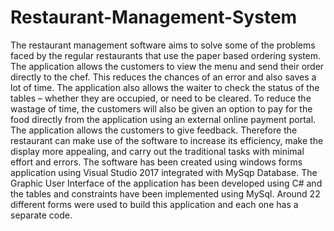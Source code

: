# Restaurant-Management-System
The restaurant management software aims to solve some of the problems faced by the regular restaurants that use the paper based ordering system. The application allows the customers to view the menu and send their order directly to the chef. This reduces the chances of an error and also saves a lot of time. The application also allows the waiter to check the status of the tables – whether they are occupied, or need to be cleared. To reduce the wastage of time, the customers will also be given an option to pay for the food directly from the application using an external online payment portal. The application allows the customers to give feedback. Therefore the restaurant can make use of the software to increase its efficiency, make the display more appealing, and carry out the traditional tasks with minimal effort and errors. The software has been created using windows forms application using Visual Studio 2017 integrated with MySqp Database. The Graphic User Interface of the application has been developed using C# and the tables and constraints have been implemented using MySql. Around 22 different forms were used to build this application and each one has a separate code.
